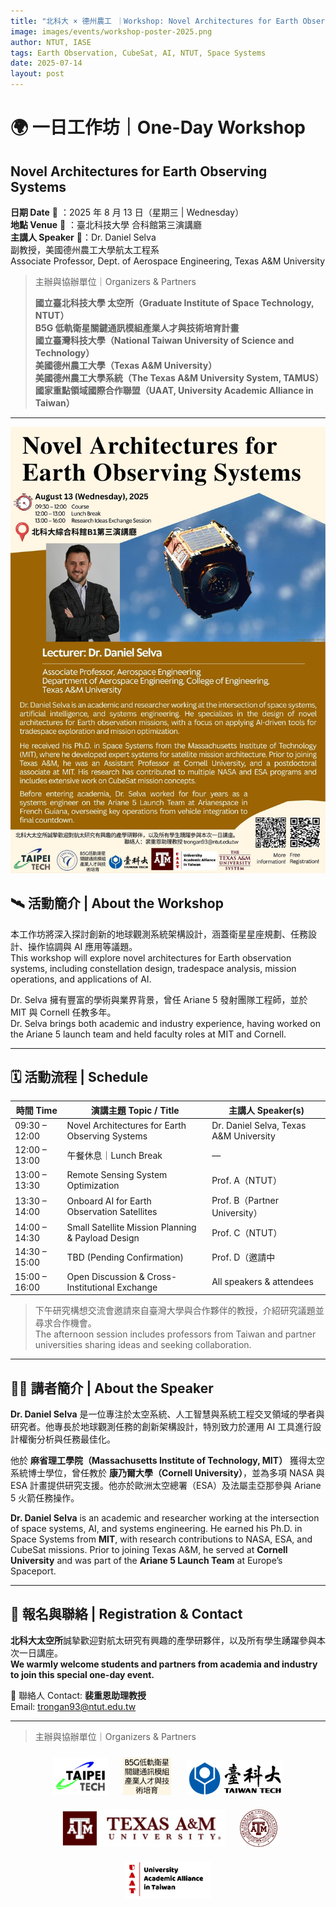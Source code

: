 ```yaml
---
title: "北科大 × 德州農工 ｜Workshop: Novel Architectures for Earth Observing Systems"
image: images/events/workshop-poster-2025.png
author: NTUT, IASE
tags: Earth Observation, CubeSat, AI, NTUT, Space Systems
date: 2025-07-14
layout: post
---
```


# 🌍 一日工作坊｜One-Day Workshop  
## **Novel Architectures for Earth Observing Systems**

**日期 Date** 📅 ：2025 年 8 月 13 日（星期三 | Wednesday）  
**地點 Venue** 📍 ：臺北科技大學 合科館第三演講廳  
**主講人 Speaker** 🎤：Dr. Daniel Selva  
副教授，美國德州農工大學航太工程系  
Associate Professor, Dept. of Aerospace Engineering, Texas A&M University  

> 主辦與協辦單位｜Organizers & Partners  
>  
> **國立臺北科技大學 太空所（Graduate Institute of Space Technology, NTUT）**  
> **B5G 低軌衛星關鍵通訊模組產業人才與技術培育計畫**  
> **國立臺灣科技大學（National Taiwan University of Science and Technology）**  
> **美國德州農工大學（Texas A&M University）**  
> **美國德州農工大學系統（The Texas A&M University System, TAMUS）**  
> **國家重點領域國際合作聯盟（UAAT, University Academic Alliance in Taiwan）**

---
<p align="center">
  <img src="/images/blogs/poster-openworkshop-ntut.jpg" alt="一日工作坊海報 Workshop Poster" style="max-width: 100%; height: auto;">
</p>

## 🛰 活動簡介 | About the Workshop

本工作坊將深入探討創新的地球觀測系統架構設計，涵蓋衛星星座規劃、任務設計、操作協調與 AI 應用等議題。  
This workshop will explore novel architectures for Earth observation systems, including constellation design, tradespace analysis, mission operations, and applications of AI.

Dr. Selva 擁有豐富的學術與業界背景，曾任 Ariane 5 發射團隊工程師，並於 MIT 與 Cornell 任教多年。  
Dr. Selva brings both academic and industry experience, having worked on the Ariane 5 launch team and held faculty roles at MIT and Cornell.

---

## 🗓 活動流程 | Schedule

| 時間 Time       | 演講主題 Topic / Title                            | 主講人 Speaker(s)                               |
|----------------|--------------------------------------------------|-------------------------------------------------|
| 09:30 – 12:00  | Novel Architectures for Earth Observing Systems  | Dr. Daniel Selva, Texas A&M University          |
| 12:00 – 13:00  | 午餐休息｜Lunch Break                             | —                                               |
| 13:00 – 13:30  | Remote Sensing System Optimization                | Prof. A（NTUT）                                 |
| 13:30 – 14:00  | Onboard AI for Earth Observation Satellites       | Prof. B（Partner University）                   |
| 14:00 – 14:30  | Small Satellite Mission Planning & Payload Design | Prof. C（NTUT）                                 |
| 14:30 – 15:00  | TBD (Pending Confirmation)                        | Prof. D（邀請中 | Pending）                     |
| 15:00 – 16:00  | Open Discussion & Cross-Institutional Exchange    | All speakers & attendees                        |

> 下午研究構想交流會邀請來自臺灣大學與合作夥伴的教授，介紹研究議題並尋求合作機會。  
> The afternoon session includes professors from Taiwan and partner universities sharing ideas and seeking collaboration.

---

## 👨‍🏫 講者簡介 | About the Speaker

**Dr. Daniel Selva** 是一位專注於太空系統、人工智慧與系統工程交叉領域的學者與研究者。他專長於地球觀測任務的創新架構設計，特別致力於運用 AI 工具進行設計權衡分析與任務最佳化。

他於 **麻省理工學院（Massachusetts Institute of Technology, MIT）** 獲得太空系統博士學位，曾任教於 **康乃爾大學（Cornell University）**，並為多項 NASA 與 ESA 計畫提供研究支援。他亦於歐洲太空總署（ESA）及法屬圭亞那參與 Ariane 5 火箭任務操作。

**Dr. Daniel Selva** is an academic and researcher working at the intersection of space systems, AI, and systems engineering. He earned his Ph.D. in Space Systems from **MIT**, with research contributions to NASA, ESA, and CubeSat missions. Prior to joining Texas A&M, he served at **Cornell University** and was part of the **Ariane 5 Launch Team** at Europe’s Spaceport.

---

## 📩 報名與聯絡 | Registration & Contact

**北科大太空所**誠摯歡迎對航太研究有興趣的產學研夥伴，以及所有學生踴躍參與本次一日講座。  
**We warmly welcome students and partners from academia and industry to join this special one-day event.**

📧 聯絡人 Contact: **裴重恩助理教授**  
Email: [trongan93@ntut.edu.tw](mailto:trongan93@ntut.edu.tw)

---
> 主辦與協辦單位｜Organizers & Partners  

<p align="center">
  <img src="/images/blogs/taipeitech-logo.jpg" alt="NTUT" height="60" style="margin: 10px;">
  <img src="/images/blogs/b5g-logo.png" alt="B5G Talent Program" height="60" style="margin: 10px;">
  <img src="/images/blogs/taiwantech-logo.png" alt="NTUST" height="55" style="margin: 10px;">
  <img src="/images/blogs/tam-logo.jpg" alt="Texas A&M University" height="60" style="margin: 10px;">
  <img src="/images/blogs/tamus-logo.png" alt="TAMUS" height="60" style="margin: 10px;">
  <img src="/images/blogs/uaat-logo.png" alt="UAAT" height="60" style="margin: 10px;">
</p>


